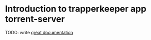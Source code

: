 # Introduction to trapperkeeper app torrent-server

TODO: write [great documentation](http://jacobian.org/writing/great-documentation/what-to-write/)
